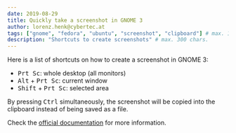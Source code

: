 ```yaml
---
date: 2019-08-29
title: Quickly take a screenshot in GNOME 3
author: lorenz.henk@cybertec.at
tags: ["gnome", "fedora", "ubuntu", "screenshot", "clipboard"] # max. 10 tags; lowercase; dash-separated
description: "Shortcuts to create screenshots" # max. 300 chars.
---
```


Here is a list of shortcuts on how to create a screenshot in GNOME 3:

- <kbd>Prt Sc</kbd>: whole desktop (all monitors)
- <kbd>Alt</kbd> + <kbd>Prt Sc</kbd>: current window
- <kbd>Shift</kbd> + <kbd>Prt Sc</kbd>: selected area

By pressing <kbd>Ctrl</kbd> simultaneously, the screenshot will be copied into the clipboard instead of being saved as a file.

Check the [official documentation](https://help.gnome.org/users/gnome-help/stable/screen-shot-record.html) for more information.
